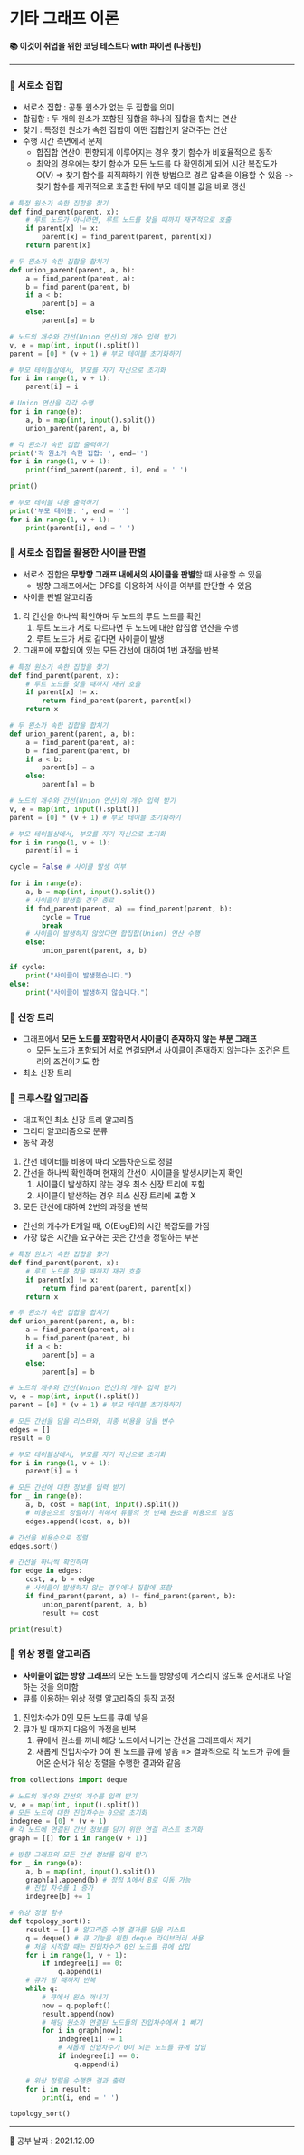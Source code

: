 # 기타 그래프 이론
#### 📚 이것이 취업을 위한 코딩 테스트다 with 파이썬 (나동빈)

-----
### 🔎 서로소 집합
- 서로소 집합 : 공통 원소가 없는 두 집합을 의미
- 합집합 : 두 개의 원소가 포함된 집합을 하나의 집합을 합치는 연산
- 찾기 : 특정한 원소가 속한 집합이 어떤 집합인지 알려주는 연산
- 수행 시간 측면에서 문제
    - 합집합 연산이 편향되게 이루어지는 경우 찾기 함수가 비효율적으로 동작
    - 최악의 경우에는 찾기 함수가 모든 노드를 다 확인하게 되어 시간 복잡도가 O(V)
=> 찾기 함수를 최적화하기 위한 방법으로 경로 압축을 이용할 수 있음
    -> 찾기 함수를 재귀적으로 호출한 뒤에 부모 테이블 값을 바로 갱신
```python
# 특정 원소가 속한 집합을 찾기
def find_parent(parent, x):
    # 루트 노드가 아니라면, 루트 노드를 찾을 때까지 재귀적으로 호출
    if parent[x] != x:
        parent[x] = find_parent(parent, parent[x])
    return parent[x]

# 두 원소가 속한 집합을 합치기
def union_parent(parent, a, b):
    a = find_parent(parent, a):
    b = find_parent(parent, b)
    if a < b:
        parent[b] = a
    else:
        parent[a] = b

# 노드의 개수와 간선(Union 연산)의 개수 입력 받기
v, e = map(int, input().split())
parent = [0] * (v + 1) # 부모 테이블 초기화하기

# 부모 테이블상에서, 부모를 자기 자신으로 초기화
for i in range(1, v + 1):
    parent[i] = i

# Union 연산을 각각 수행
for i in range(e):
    a, b = map(int, input().split())
    union_parent(parent, a, b)

# 각 원소가 속한 집합 출력하기
print('각 원소가 속한 집합: ', end='')
for i in range(1, v + 1):
    print(find_parent(parent, i), end = ' ')

print()

# 부모 테이블 내용 출력하기
print('부모 테이블: ', end = '')
for i in range(1, v + 1):
    print(parent[i], end = ' ')
```

### 🔎 서로소 집합을 활용한 사이클 판별
- 서로소 집합은 <b>무방향 그래프 내에서의 사이클을 판별</b>할 때 사용할 수 있음
    - 방향 그래프에서는 DFS를 이용하여 사이클 여부를 판단할 수 있음
- 사이클 판별 알고리즘
1. 각 간선을 하나씩 확인하며 두 노드의 루트 노드를 확인
    1) 루트 노드가 서로 다르다면 두 노드에 대한 합집합 연산을 수행
    2) 루트 노드가 서로 같다면 사이클이 발생
2. 그래프에 포함되어 있는 모든 간선에 대하여 1번 과정을 반복
```python
# 특정 원소가 속한 집합을 찾기
def find_parent(parent, x):
    # 루트 노드를 찾을 때까지 재귀 호출
    if parent[x] != x:
        return find_parent(parent, parent[x])
    return x

# 두 원소가 속한 집합을 합치기
def union_parent(parent, a, b):
    a = find_parent(parent, a):
    b = find_parent(parent, b)
    if a < b:
        parent[b] = a
    else:
        parent[a] = b

# 노드의 개수와 간선(Union 연산)의 개수 입력 받기
v, e = map(int, input().split())
parent = [0] * (v + 1) # 부모 테이블 초기화하기

# 부모 테이블상에서, 부모를 자기 자신으로 초기화
for i in range(1, v + 1):
    parent[i] = i

cycle = False # 사이클 발생 여부

for i in range(e):
    a, b = map(int, input().split())
    # 사이클이 발생할 경우 종료
    if fnd_parent(parent, a) == find_parent(parent, b):
        cycle = True
        break
    # 사이클이 발생하지 않았다면 합집합(Union) 연산 수행
    else:
        union_parent(parent, a, b)

if cycle:
    print("사이클이 발생했습니다.")
else:
    print("사이클이 발생하지 않습니다.")
```

### 🔎 신장 트리
- 그래프에서 <b>모든 노드를 포함하면서 사이클이 존재하지 않는 부분 그래프</b>
    - 모든 노드가 포함되어 서로 연결되면서 사이클이 존재하지 않는다는 조건은 트리의 조건이기도 함
- 최소 신장 트리


### 🔎 크루스칼 알고리즘
- 대표적인 최소 신장 트리 알고리즘
- 그리디 알고리즘으로 분류
- 동작 과정
1. 간선 데이터를 비용에 따라 오름차순으로 정렬
2. 간선을 하나씩 확인하며 현재의 간선이 사이클을 발생시키는지 확인
    1) 사이클이 발생하지 않는 경우 최소 신장 트리에 포함
    2) 사이클이 발생하는 경우 최소 신장 트리에 포함 X
3. 모든 간선에 대하여 2번의 과정을 반복
- 간선의 개수가 E개일 때, O(ElogE)의 시간 복잡도를 가짐
- 가장 많은 시간을 요구하는 곳은 간선을 정렬하는 부분
```python
# 특정 원소가 속한 집합을 찾기
def find_parent(parent, x):
    # 루트 노드를 찾을 때까지 재귀 호출
    if parent[x] != x:
        return find_parent(parent, parent[x])
    return x

# 두 원소가 속한 집합을 합치기
def union_parent(parent, a, b):
    a = find_parent(parent, a):
    b = find_parent(parent, b)
    if a < b:
        parent[b] = a
    else:
        parent[a] = b

# 노드의 개수와 간선(Union 연산)의 개수 입력 받기
v, e = map(int, input().split())
parent = [0] * (v + 1) # 부모 테이블 초기화하기

# 모든 간선을 담을 리스타와, 최종 비용을 담을 변수
edges = []
result = 0

# 부모 테이블상에서, 부모를 자기 자신으로 초기화
for i in range(1, v + 1):
    parent[i] = i

# 모든 간선에 대한 정보를 입력 받기
for _ in range(e):
    a, b, cost = map(int, input().split())
    # 비용순으로 정렬하기 위해서 튜플의 첫 번째 원소를 비용으로 설정
    edges.append((cost, a, b))

# 간선을 비용순으로 정렬
edges.sort()

# 간선을 하나씩 확인하며
for edge in edges:
    cost, a, b = edge
    # 사이클이 발생하지 않는 경우에나 집합에 포함
    if find_parent(parent, a) != find_parent(parent, b):
        union_parent(parent, a, b)
        result += cost

print(result)
```

### 🔎 위상 정렬 알고리즘
- <b>사이클이 없는 방향 그래프</b>의 모든 노드를 방향성에 거스리지 않도록 순서대로 나열하는 것을 의미함
- 큐를 이용하는 위상 정렬 알고리즘의 동작 과정
1. 진입차수가 0인 모든 노드를 큐에 넣음
2. 큐가 빌 때까지 다음의 과정을 반복
    1) 큐에서 원소를 꺼내 해당 노드에서 나가는 간선을 그래프에서 제거
    2) 새롭게 진입차수가 0이 된 노드를 큐에 넣음
=> 결과적으로 각 노드가 큐에 들어온 순서가 위상 정렬을 수행한 결과와 같음
```python
from collections import deque

# 노드의 개수와 간선의 개수를 입력 받기
v, e = map(int, input().split())
# 모든 노드에 대한 진입차수는 0으로 초기화
indegree = [0] * (v + 1)
# 각 노드에 연결된 간선 정보를 담기 위한 연결 리스트 초기화
graph = [[] for i in range(v + 1)]

# 방향 그래프의 모든 간선 정보를 입력 받기
for _ in range(e):
    a, b = map(int, input().split())
    graph[a].append(b) # 정점 A에서 B로 이동 가능
    # 진입 차수를 1 증가
    indegree[b] += 1

# 위상 정렬 함수
def topology_sort():
    result = [] # 알고리즘 수행 결과를 담을 리스트
    q = deque() # 큐 기능을 위한 deque 라이브러리 사용
    # 처음 시작할 때는 진입차수가 0인 노드를 큐에 삽입
    for i in range(1, v + 1):
        if indegree[i] == 0:
            q.append(i)
    # 큐가 빌 때까지 반복
    while q:
        # 큐에서 원소 꺼내기
        now = q.popleft()
        result.append(now)
        # 해당 원소와 연결된 노드들의 진입차수에서 1 빼기
        for i in graph[now]:
            indegree[i] -= 1
            # 새롭게 진입차수가 0이 되는 노드를 큐에 삽입
            if indegree[i] == 0:
                q.append(i)

    # 위상 정렬을 수행한 결과 출력
    for i in result:
        print(i, end = ' ')

topology_sort()
```

-------------
📅 공부 날짜 : 2021.12.09